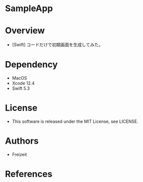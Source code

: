 # SampleApp

# Overview

* [Swift] コードだけで初期画面を生成してみた。



# Dependency

* MacOS
* Xcode 12.4
* Swift 5.3

# License

* This software is released under the MIT License, see LICENSE.

# Authors

* Freizeit

# References
